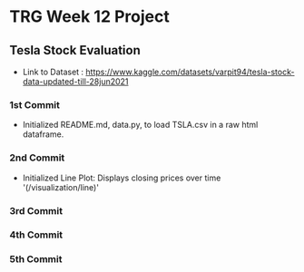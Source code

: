 # TRG Week 12 Project

## Tesla Stock Evaluation

- Link to Dataset : https://www.kaggle.com/datasets/varpit94/tesla-stock-data-updated-till-28jun2021

### 1st Commit

- Initialized README.md, data.py, to load TSLA.csv in a raw html dataframe.

### 2nd Commit

- Initialized Line Plot: Displays closing prices over time '(/visualization/line)'

### 3rd Commit

### 4th Commit

### 5th Commit